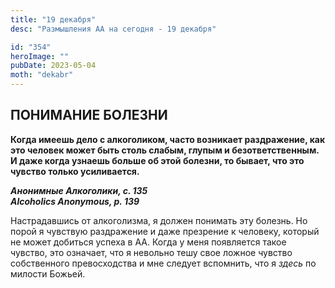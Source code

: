 ```yaml
---
title: "19 декабря"
desc: "Размышления АА на сегодня - 19 декабря"

id: "354"
heroImage: ""
pubDate: 2023-05-04
moth: "dekabr"
---
```


## ПОНИМАНИЕ БОЛЕЗНИ

**Когда имеешь дело с алкоголиком, часто возникает раздражение, как это
человек может быть столь слабым, глупым и безответственным. И даже когда
узнаешь больше об этой болезни, то бывает, что это чувство только
усиливается.**

**_Анонимные Алкоголики, с. 135  
Alcoholics Anonymous, p. 139_**

Настрадавшись от алкоголизма, я должен понимать эту болезнь. Но порой я
чувствую раздражение и даже презрение к человеку, который не может добиться
успеха в АА. Когда у меня появляется такое чувство, это означает, что я
невольно тешу свое ложное чувство собственного превосходства и мне следует
вспомнить, что я _здесь_ по милости Божьей.
